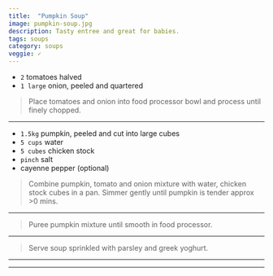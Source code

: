 ```yaml
---
title:  "Pumpkin Soup"
image: pumpkin-soup.jpg
description: Tasty entree and great for babies.
tags: soups
category: soups
veggie: ✓
---
```



* `2` tomatoes halved
* `1 large` onion, peeled and quartered


> Place tomatoes and onion into food processor bowl and process until finely chopped.

---

* `1.5kg` pumpkin, peeled and cut into large cubes
* `5 cups` water
* `5 cubes` chicken stock
* `pinch` salt
* cayenne pepper (optional)

> Combine pumpkin, tomato and onion mixture with water, chicken stock cubes  in a pan. 
> Simmer gently until pumpkin is tender approx >0 mins.

---

> Puree pumpkin mixture until smooth in food processor.

---

> Serve soup sprinkled with parsley and greek yoghurt.

---


---


